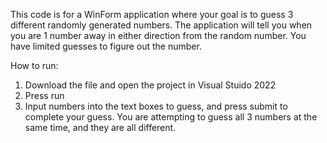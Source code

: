 This code is for a WinForm application where your goal is to guess 3 different randomly generated numbers. The application will tell you when you are 1 number away in either direction from the random number. You have limited guesses to figure out the number.

How to run:
1. Download the file and open the project in Visual Stuido 2022
2. Press run
3. Input numbers into the text boxes to guess, and press submit to complete your guess. You are attempting to guess all 3 numbers at the same time, and they are all different.
